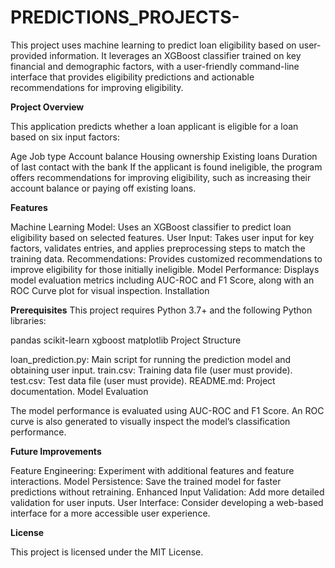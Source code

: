 # PREDICTIONS_PROJECTS-
This project uses machine learning to predict loan eligibility based on user-provided information. It leverages an XGBoost classifier trained on key financial and demographic factors, with a user-friendly command-line interface that provides eligibility predictions and actionable recommendations for improving eligibility.

**Project Overview**

This application predicts whether a loan applicant is eligible for a loan based on six input factors:

Age
Job type
Account balance
Housing ownership
Existing loans
Duration of last contact with the bank
If the applicant is found ineligible, the program offers recommendations for improving eligibility, such as increasing their account balance or paying off existing loans.

**Features**

Machine Learning Model: Uses an XGBoost classifier to predict loan eligibility based on selected features.
User Input: Takes user input for key factors, validates entries, and applies preprocessing steps to match the training data.
Recommendations: Provides customized recommendations to improve eligibility for those initially ineligible.
Model Performance: Displays model evaluation metrics including AUC-ROC and F1 Score, along with an ROC Curve plot for visual inspection.
Installation

**Prerequisites** This project requires Python 3.7+ and the following Python libraries:

pandas
scikit-learn
xgboost
matplotlib 
Project Structure

loan_prediction.py: Main script for running the prediction model and obtaining user input.
train.csv: Training data file (user must provide).
test.csv: Test data file (user must provide).
README.md: Project documentation.
Model Evaluation

The model performance is evaluated using AUC-ROC and F1 Score. An ROC curve is also generated to visually inspect the model’s classification performance.

**Future Improvements**

Feature Engineering: Experiment with additional features and feature interactions.
Model Persistence: Save the trained model for faster predictions without retraining.
Enhanced Input Validation: Add more detailed validation for user inputs.
User Interface: Consider developing a web-based interface for a more accessible user experience. 

**License**

This project is licensed under the MIT License.
